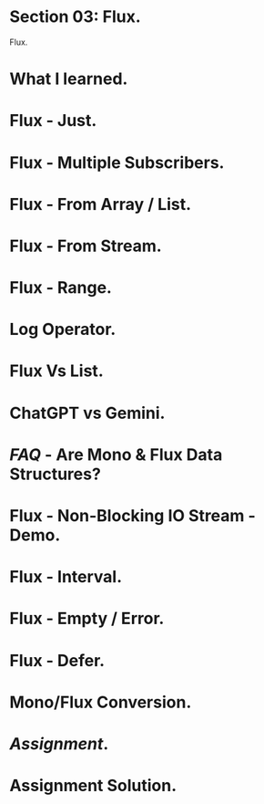 # Section 03: Flux.

Flux.

# What I learned.

# Flux - Just.

# Flux - Multiple Subscribers.

# Flux - From Array / List.

# Flux - From Stream.

# Flux - Range.

# Log Operator. 

# Flux Vs List.

# ChatGPT vs Gemini.

# ***FAQ*** - Are Mono & Flux Data Structures?

# Flux - Non-Blocking IO Stream - Demo.

# Flux - Interval.

# Flux - Empty / Error.

# Flux - Defer.

# Mono/Flux Conversion.

# ***Assignment***.

# Assignment Solution.

